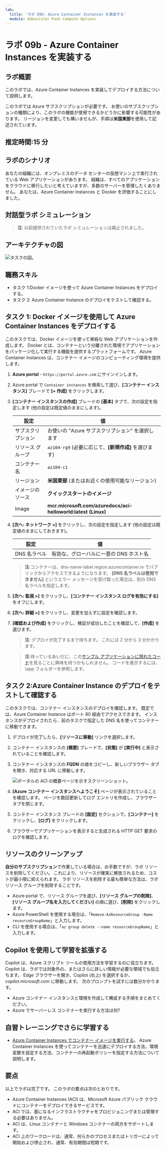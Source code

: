```yaml
---
lab:
  title: 'ラボ 09b: Azure Container Instances を実装する'
  module: Administer PaaS Compute Options
---
```


# ラボ 09b - Azure Container Instances を実装する

## ラボ概要

このラボでは、Azure Container Instances を実装してデプロイする方法について説明します。

このラボでは Azure サブスクリプションが必要です。 お使いのサブスクリプションの種類により、このラボの機能が使用できるかどうかに影響する可能性があります。 リージョンを変更しても構いませんが、手順は**米国東部**を使用して記述されています。

## 推定時間:15 分

## ラボのシナリオ

あなたの組織には、オンプレミスのデータ センターの仮想マシン上で実行されている Web アプリケーションがあります。 組織は、すべてのアプリケーションをクラウドに移行したいと考えていますが、多数のサーバーを管理したくありません。 あなたは、Azure Container Instances と Docker を評価することにしました。 

## 対話型ラボ シミュレーション

>**注**: 以前提供されていたラボ シミュレーションは廃止されました。

## アーキテクチャの図

![タスクの図。](../media/az104-lab09b-aci-architecture.png)

## 職務スキル

- タスク 1:Docker イメージを使って Azure Container Instances をデプロイする。
- タスク 2: Azure Container Instance のデプロイをテストして確認する。

## タスク 1: Docker イメージを使用して Azure Container Instances をデプロイする

このタスクでは、Docker イメージを使って単純な Web アプリケーションを作成します。 Docker とは、コンテナーという分離された環境でアプリケーションをパッケージ化して実行する機能を提供するプラットフォームです。 Azure Container Instances は、コンテナー イメージのコンピューティング環境を提供します。

1. **Azure portal** - `https://portal.azure.com` にサインインします。

1. Azure portal で `Container instances` を検索して選び、**[コンテナー インスタンス]** ブレードで **[+ 作成]** をクリックします。

1. **[コンテナー インスタンスの作成]** ブレードの **[基本]** タブで、次の設定を指定します (他の設定は既定値のままにします)。

    | 設定 | 値 |
    | ---- | ---- |
    | サブスクリプション | お使いの "Azure サブスクリプション" を選択します |
    | リソース グループ | `az104-rg9` (必要に応じて、**[新規作成]** を選びます) |
    | コンテナー名 | `az104-c1` |
    | リージョン | **米国東部** (またはお近くの使用可能なリージョン)|
    | イメージのソース | **クイックスタートのイメージ** |
    | Image | **mcr.microsoft.com/azuredocs/aci-helloworld:latest (Linux)** |

1. **[次へ: ネットワーク >]** をクリックし、次の設定を指定します (他の設定は既定値のままにしておきます)。

    | 設定 | 値 |
    | --- | --- |
    | DNS 名ラベル | 有効な、グローバルに一意の DNS ホスト名 |

    >**注**:コンテナーは、dns-name-label.region.azurecontainer.io でパブリックからアクセスできるようになります。 **[DNS 名ラベルは使用できません]** というエラー メッセージを受け取った場合は、別の DNS 名ラベルを指定します。

1. **[次へ: 監視 >]** をクリックし、**[コンテナー インスタンス ログを有効にする]** をオフにします。 

1. **[次へ: 詳細 >]** をクリックし、変更を加えずに設定を確認します。

1. **[確認および作成]** をクリックし、検証が成功したことを確認して、**[作成]** を選びます。

    >**注**: デプロイが完了するまで待ちます。 これには 2 分から 3 分かかります。

    >**注**:待っているあいだに、この[サンプル アプリケーションに隠れたコード](https://github.com/Azure-Samples/aci-helloworld)を見ることに興味を持つかもしれません。 コードを表示するには、\\app フォルダーを参照します。

## タスク 2:Azure Container Instance のデプロイをテストして確認する 

このタスクでは、コンテナー インスタンスのデプロイを確認します。 既定では、Azure Container Instance はポート 80 経由でアクセスできます。 インスタンスがデプロイされたら、前のタスクで指定した DNS 名を使ってコンテナーに移動できます。

1. デプロイが完了したら、**[リソースに移動]** リンクを選択します。

1. コンテナー インスタンスの **[概要]** ブレードで、**[状態]** が **[実行中]** と表示されていることを確認します。

1. コンテナー インスタンスの **FQDN** の値をコピーし、新しいブラウザー タブを開き、対応する URL に移動します。

     ![ポータルの ACI の概要ページを示すスクリーンショット。](../media/az104-lab09b-aci-overview.png)

1. **[Azure コンテナー インスタンスへようこそ]** ページが表示されていることを確認します。 ページを数回更新してログ エントリを作成し、ブラウザー タブを閉じます。  

1. コンテナー インスタンス ブレードの **[設定]** セクションで、**[コンテナー]** をクリックし、**[ログ]** をクリックします。

1. ブラウザーでアプリケーションを表示すると生成される HTTP GET 要求のログを確認します。
   
## リソースのクリーンアップ

**自分のサブスクリプション**で作業している場合は、お手数ですが、ラボ リソースを削除してください。 これにより、リソースが確実に解放されるため、コストが最小限に抑えられます。 ラボ リソースを削除する最も簡単な方法は、ラボ リソース グループを削除することです。 

+ Azure portal で、リソース グループを選び、**[リソース グループの削除]**、**[リソース グループ名を入力してください]** の順に選び、**[削除]** をクリックします。
+ Azure PowerShell を使用する場合は、「`Remove-AzResourceGroup -Name resourceGroupName`」と入力します。
+ CLI を使用する場合は、「`az group delete --name resourceGroupName`」と入力します。

## Copilot を使用して学習を拡張する
Copilot は、Azure スクリプト ツールの使用方法を学習するのに役立ちます。 Copilot は、ラボでは対象外の、またはさらに詳しい情報が必要な領域でも役立ちます。 Edge ブラウザーを開き、Copilot (右上) を選択するか、*copilot.microsoft.com* に移動します。 次のプロンプトを試すには数分かかります。

+ Azure コンテナー インスタンスと環境を作成して構成する手順をまとめてください。
+ Azure でサーバーレス コンテナーを実行する方法は何?

## 自習トレーニングでさらに学習する

+ [Azure Container Instances でコンテナー イメージを実行する](https://learn.microsoft.com/training/modules/create-run-container-images-azure-container-instances/)。 Azure Container Instances を使ってコンテナーを迅速にデプロイする方法、環境変数を設定する方法、コンテナーの再起動ポリシーを指定する方法について説明します。

## 要点

以上でラボは完了です。 このラボの要点は次のとおりです。 

+ Azure Container Instances (ACI) は、Microsoft Azure パブリック クラウドにコンテナーをデプロイできるサービスです。
+ ACI では、基になるインフラストラクチャをプロビジョニングまたは管理する必要はありません。
+ ACI は、Linux コンテナーと Windows コンテナーの両方をサポートします。
+ ACI 上のワークロードは、通常、何らかのプロセスまたはトリガーによって開始および停止され、通常、有効期間は短期です。 

    
